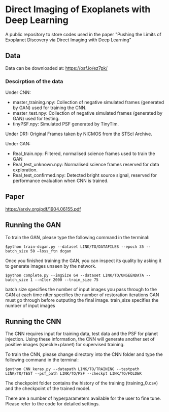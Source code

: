 # Direct Imaging of Exoplanets with Deep Learning
A public repository to store codes used in the paper "Pushing the Limits of Exoplanet Discovery via Direct Imaging with Deep Learning"

## Data
Data can be downloaded at: https://osf.io/ez7pk/

### Descirption of the data
Under CNN:
- master_training.npy: Collection of negative simulated frames (generated by GAN) used for training the CNN. 
- master_test.npy: Collection of negative simulated frames (generated by GAN) used for testing.
- tinyPSF.npy: Simulated PSF generated by TinyTim.

Under DR1:
Original Frames taken by NICMOS from the STScI Archive.

Under GAN:
- Real_train.npy: Filtered, normalised science frames used to train the GAN
- Real_test_unknown.npy: Normalised science frames reserved for data exploration.
- Real_test_confirmed.npy: Detected bright source signal, reserved for performance evaluation when CNN is trained.
## Paper

https://arxiv.org/pdf/1904.06155.pdf

## Running the GAN
To train the GAN, please type the following command in the terminal:

	$python train-dcgan.py --dataset LINK/TO/DATAFILES --epoch 35 --batch_size 50 —loss_ftn dcgan

Once you finished training the GAN, you can inspect its quality by asking it to generate images unseen by the network. 

	$python complete.py --imgSize 64 --dataset LINK/TO/UNSEENDATA --batch_size 1 --nIter 2000 --train_size 75

batch size specifies the number of input images you pass through to the GAN at each time
nIter specifies the number of restoration iterations GAN must go through before outputing the final image.
train_size specifies the number of input images

## Running the CNN
The CNN requires input for training data, test data and the PSF for planet injection. Using these information, the CNN will generate
another set of positive images (speckle+planet) for supervised training. 

To train the CNN, please change directory into the CNN folder and type the following command in the terminal:

    $python CNN_keras.py --datapath LINK/TO/TRAINING --testpath LINK/TO/TEST --psf_path LINK/TO/PSF --checkpt LINK/TO/FOLDER
    
The checkpoint folder contains the history of the training (training_0.csv) and the checkpoint of the trained model. 

There are a number of hyperparameters available for the user to fine tune. Please refer to the code for detailed settings. 

